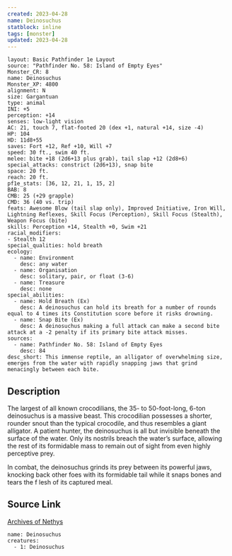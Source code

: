 ```yaml
---
created: 2023-04-28
name: Deinosuchus
statblock: inline
tags: [monster]
updated: 2023-04-28
---
```

```statblock
layout: Basic Pathfinder 1e Layout
source: "Pathfinder No. 58: Island of Empty Eyes"
Monster_CR: 8
name: Deinosuchus
Monster_XP: 4800
alignment: N
size: Gargantuan
type: animal
INI: +5
perception: +14
senses: low-light vision
AC: 21, touch 7, flat-footed 20 (dex +1, natural +14, size -4)
HP: 104
HD: 11d8+55
saves: Fort +12, Ref +10, Will +7
speed: 30 ft., swim 40 ft.
melee: bite +18 (2d6+13 plus grab), tail slap +12 (2d8+6)
special_attacks: constrict (2d6+13), snap bite
space: 20 ft.
reach: 20 ft.
pf1e_stats: [36, 12, 21, 1, 15, 2]
BAB: 8
CMB: 25 (+29 grapple)
CMD: 36 (40 vs. trip)
feats: Awesome Blow (tail slap only), Improved Initiative, Iron Will, Lightning Reflexes, Skill Focus (Perception), Skill Focus (Stealth), Weapon Focus (bite)
skills: Perception +14, Stealth +0, Swim +21
racial_modifiers:
- Stealth 12
special_qualities: hold breath
ecology:
  - name: Environment
    desc: any water
  - name: Organisation
    desc: solitary, pair, or float (3-6)
  - name: Treasure
    desc: none
special_abilities:
  - name: Hold Breath (Ex)
    desc: A deinosuchus can hold its breath for a number of rounds equal to 4 times its Constitution score before it risks drowning.
  - name: Snap Bite (Ex)
    desc: A deinosuchus making a full attack can make a second bite attack at a -2 penalty if its primary bite attack misses.
sources:
  - name: Pathfinder No. 58: Island of Empty Eyes
    desc: 84
desc_short: This immense reptile, an alligator of overwhelming size, emerges from the water with rapidly snapping jaws that grind menacingly between each bite.
```
## Description
The largest of all known crocodilians, the 35- to 50-foot-long, 6-ton deinosuchus is a massive beast. This crocodilian possesses a shorter, rounder snout than the typical crocodile, and thus resembles a giant alligator. A patient hunter, the deinosuchus is all but invisible beneath the surface of the water. Only its nostrils breach the water’s surface, allowing the rest of its formidable mass to remain out of sight from even highly perceptive prey.

In combat, the deinosuchus grinds its prey between its powerful jaws, knocking back other foes with its formidable tail while it snaps bones and tears the f lesh of its captured meal.
## Source Link
[Archives of Nethys](https://aonprd.com/MonsterDisplay.aspx?ItemName=Deinosuchus)
```encounter-table
name: Deinosuchus
creatures:
  - 1: Deinosuchus
```
